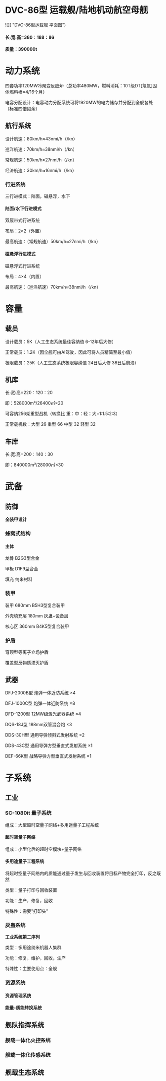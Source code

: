 # DVC-86型 运载舰/陆地机动航空母舰

![]( "DVC-86型运载舰 平面图")

#### 长:宽:高=380：188：86
**质量：390000t**

# 动力系统
四套功率120MW冷聚变反应炉（总功率480MW，燃料消耗：10T级DT[氘氚]固体燃料棒×4/16个月）

电容分配设计：电容动力分配系统可将1920MW的电力储存并分配到全舰各处（标准四倍囤余）

## 航行系统
设计航速：80km/h≈43nmi/h（/kn）

巡洋航速：70km/h≈38nmi/h（/kn）

常规航速：50km/h≈27nmi/h（/kn）

经济航速：30km/h≈16nmi/h（/kn）

### 行进系统
三行进模式：陆面，磁悬浮，水下

#### 陆面/水下行进模式
双履带式行进系统

布局：2×2（外置）

最高航速：（常规航速）50km/h≈27nmi/h（/kn）

#### 磁悬浮行进模式
磁悬浮式行进系统

布局：4×4（内置）

最高航速：（巡洋航速）70km/h≈38nmi/h（/kn）

# 容量

## 载员
设计载员：5K（人工生态系统最佳容纳值 6-12年后大修）

正常载员：1.2K（因全舰可由AI驾驶，因此可将人员精简至最小值）

极限载员：25K（人工生态系统极限容纳值 24日后大修 38日后崩溃）

## 机库
长:宽:高=220：120：20

即：528000m³/26400㎡×20

可容纳256架重型战机（转换比 重：中：轻：大=1:1.5:2:3）

正常载机数：大型 26 重型 66 中型 32 轻型 32

## 车库
长:宽:高=200：140：30

即：840000m³/28000㎡×30

# 武备

## 防御
**全装甲设计**
### 蜂窝式结构
#### 主体
龙骨 B2G3型合金

甲板 D1F9型合金

填充 纳米材料
### 装甲
装甲 680mm B5H3型复合装甲

外壳填充层 180mm 灰蛊+设备层

核心区 360mm B4K5型复合装甲
### 护盾
穹顶型等离子立场护盾

覆盖型反物质湮灭护盾

## 武器
DFJ-2000B型 炮弹一体近防系统 ×4

DFJ-1000C型 炮弹一体近防系统 ×8

DFD-1200型 12MW级激光武器系统 ×4

DQS-18J型 188mm双管混合炮 ×3

DDS-30H型 通用导弹倾斜式发射系统 ×2

DDS-43C型 通用导弹方型垂直式发射系统 ×1

DEF-66K型 战略导弹方型垂直式发射系统 ×1

# 子系统

## 工业

### SC-1080it 量子系统
组成：大型超时空量子网络+多用途量子工程系统

#### 超时空量子网络
组成：小型化后的超时空模块+量子网络

#### 多用途量子工程系统
将超时空量子网络内的质能通过量子发生与回收装置将目标产物完全打印，反之既然

类型：量子打印与回收装置

功能：生产，修复，回收

特殊性：需要"打印头"

### 灰蛊系统
**工业系统第二序列**

类型：多用途纳米机器人集群

功能：修复，维护，回收，生产

特殊性：主要使用点：全舰

### 资源系统
#### 资源管理系统
#### 能量-质能转换系统


## 舰队指挥系统
### 舰载一体化火控系统
### 舰载一体化传感系统


## 舰载生态系统

